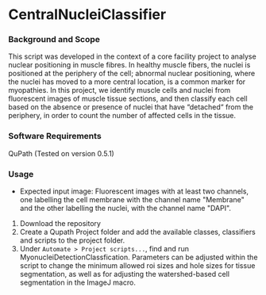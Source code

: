 # CentralNucleiClassifier

### Background and Scope
This script was developed in the context of a core facility project to analyse nuclear positioning in muscle fibres. In healthy muscle fibers, the nuclei is positioned at the periphery of the cell; abnormal nuclear positioning, where the nuclei has moved to a more central location, is a common marker for myopathies. In this project, we identify muscle cells and nuclei from fluorescent images of muscle tissue sections, and then classify each cell based on the absence or presence of nuclei that have “detached“ from the periphery, in order to count the number of affected cells in the tissue.

### Software Requirements
QuPath (Tested on version 0.5.1)

### Usage
* Expected input image: Fluorescent images with at least two channels, one labelling the cell membrane with the channel name "Membrane" and the other labelling the nuclei, with the channel name "DAPI".

1. Download the repository
2. Create a Qupath Project folder and add the available classes, classifiers and scripts to the project folder.
3. Under `Automate > Project scripts...`, find and run MyonucleiDetectionClassfication. Parameters can be adjusted within the script to change the minimum allowed roi sizes and hole sizes for tissue segmentation, as well as for adjusting the watershed-based cell segmentation in the ImageJ macro.
